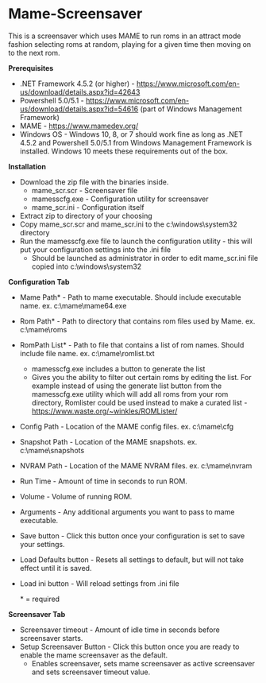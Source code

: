 # Mame-Screensaver
This is a screensaver which uses MAME to run roms in an attract mode fashion selecting roms at random, playing for a given time then moving on to the next rom.
 
**Prerequisites**  
* .NET Framework 4.5.2 (or higher) - https://www.microsoft.com/en-us/download/details.aspx?id=42643  
* Powershell 5.0/5.1 - https://www.microsoft.com/en-us/download/details.aspx?id=54616 (part of Windows Management Framework)
* MAME - https://www.mamedev.org/  
* Windows OS - Windows 10, 8, or 7 should work fine as long as .NET 4.5.2 and Powershell 5.0/5.1 from Windows Management Framework is installed.  Windows 10 meets these requirements out of the box.

**Installation**
* Download the zip file with the binaries inside.  
  * mame_scr.scr - Screensaver file  
  * mamesscfg.exe - Configuration utility for screensaver  
  * mame_scr.ini - Configuration itself
* Extract zip to directory of your choosing
* Copy mame_scr.scr and mame_scr.ini to the c:\windows\system32 directory
* Run the mamesscfg.exe file to launch the configuration utility - this will put your configuration settings into the .ini file
  * Should be launched as administrator in order to edit mame_scr.ini file copied into c:\windows\system32
  
**Configuration Tab**  
 * Mame Path* - Path to mame executable.  Should include executable name.  ex. c:\mame\mame64.exe  
 * Rom Path* - Path to directory that contains rom files used by Mame.  ex. c:\mame\roms
 * RomPath List* - Path to file that contains a list of rom names.  Should include file name. ex. c:\mame\romlist.txt  
   * mamesscfg.exe includes a button to generate the list
   * Gives you the ability to filter out certain roms by editing the list.  For example instead of using the generate list button from the mamesscfg.exe utility which will add all roms from your rom directory, Romlister could be used instead to make a curated list - https://www.waste.org/~winkles/ROMLister/
 * Config Path - Location of the MAME config files. ex. c:\mame\cfg
 * Snapshot Path - Location of the MAME snapshots. ex. c:\mame\snapshots
 * NVRAM Path - Location of the MAME NVRAM files. ex. c:\mame\nvram
 * Run Time - Amount of time in seconds to run ROM.
 * Volume - Volume of running ROM.
 * Arguments - Any additional arguments you want to pass to mame executable.
 * Save button - Click this button once your configuration is set to save your settings.
 * Load Defaults button - Resets all settings to default, but will not take effect until it is saved. 
 * Load ini button - Will reload settings from .ini file
 
   \* = required

**Screensaver Tab**
 * Screensaver timeout - Amount of idle time in seconds before screensaver starts.
 * Setup Screensaver Button - Click this button once you are ready to enable the mame screensaver as the default.
   * Enables screensaver, sets mame screensaver as active screensaver and sets screensaver timeout value.
